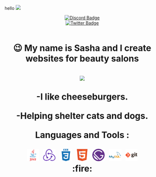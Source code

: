hello
<img src="https://media.giphy.com/media/RRmefD2FjrNiS4Vs8U/giphy.gif" width="200"/>
</div>
<div id="badges">
</a>
<div id="header" align="center"> 
<a href="https://discord.com/channels/@coutuchristine">
<img src="https://img.shields.io/badge/Discord-black?style=for-the-badge&logo=discord&logoColor=white" alt="Discord Badge"/>
</a>
<div id="header" align="center">   
<a href="https://twitter.com/AiyuVitaliano">
<img src="https://img.shields.io/badge/Twitter-blue?style=for-the-badge&logo=twitter&logoColor=white" alt="Twitter Badge"/>
</a>
</div>
<img src="https://komarev.com/ghpvc/?username=sanyaazinchenko5&style=flat-square&color=blue" alt=""/>
<h1>
 

 
:wink: My name is Sasha and I create websites for beauty salons 

 <img src="https://media2.giphy.com/media/YRMb6dd7zprS00JdGZ/giphy.gif?cid=ecf05e47avm0rb4b6hgke6h4tu845rgk32lox4ondpmq74i0&ep=v1_stickers_search&rid=giphy.gif&ct=s" width="60"> 

  -I like cheeseburgers. 

  -Helping shelter cats and dogs. 



 Languages and Tools :
  <div>
  <img src="https://github.com/devicons/devicon/blob/master/icons/java/java-original-wordmark.svg" title="Java" alt="Java" width="40" height="40"/>&nbsp;
<img src="https://github.com/devicons/devicon/blob/master/icons/redux/redux-original.svg" title="Redux" alt="Redux " width="40" height="40"/>&nbsp;
<img src="https://github.com/devicons/devicon/blob/master/icons/css3/css3-plain-wordmark.svg"  title="CSS3" alt="CSS" width="40" height="40"/>&nbsp;
<img src="https://github.com/devicons/devicon/blob/master/icons/html5/html5-original.svg" title="HTML5" alt="HTML" width="40" height="40"/>&nbsp;
<img src="https://github.com/devicons/devicon/blob/master/icons/gatsby/gatsby-original.svg" title="Gatsby"  alt="Gatsby" width="40" height="40"/>&nbsp;
<img src="https://github.com/devicons/devicon/blob/master/icons/mysql/mysql-original-wordmark.svg" title="MySQL"  alt="MySQL" width="40" height="40"/>&nbsp;
<img src="https://github.com/devicons/devicon/blob/master/icons/git/git-original-wordmark.svg" title="Git" **alt="Git" width="40" height="40"/>
  </div> 
  :fire:
  
  
